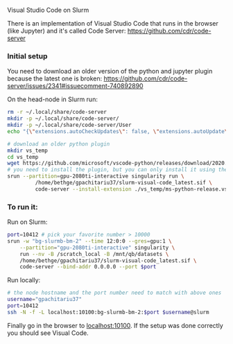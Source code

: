 Visual Studio Code on Slurm

There is an implementation of Visual Studio Code that runs in the browser (like Jupyter) and it's called Code Server:
https://github.com/cdr/code-server

### Initial setup 
You need to download an older version of the python and jupyter plugin because the latest one is broken:
https://github.com/cdr/code-server/issues/2341#issuecomment-740892890

On the head-node in Slurm run:
```sh
rm -r ~/.local/share/code-server
mkdir -p ~/.local/share/code-server/
mkdir -p ~/.local/share/code-server/User
echo "{\"extensions.autoCheckUpdates\": false, \"extensions.autoUpdate\": false}" > ~/.local/share/code-server/User/settings.json

# download an older python plugin
mkdir vs_temp
cd vs_temp
wget https://github.com/microsoft/vscode-python/releases/download/2020.10.332292344/ms-python-release.vsix
# you need to install the plugin, but you can only install it using the code-server container
srun --partition=gpu-2080ti-interactive singularity run \
         /home/bethge/gpachitariu37/slurm-visual-code_latest.sif \
         code-server --install-extension ./vs_temp/ms-python-release.vsix

```

### To run it:

Run on Slurm:
```sh
port=10412 # pick your favorite number > 10000
srun -w "bg-slurmb-bm-2" --time 12:0:0 --gres=gpu:1 \
    --partition="gpu-2080ti-interactive" singularity \
    run --nv -B /scratch_local -B /mnt/qb/datasets \
    /home/bethge/gpachitariu37/slurm-visual-code_latest.sif \
    code-server --bind-addr 0.0.0.0 --port $port
```

Run locally:
```sh
# the node hostname and the port number need to match with above ones
username="gpachitariu37"
port=10412
ssh -N -f -L localhost:10100:bg-slurmb-bm-2:$port $username@slurm
```

Finally go in the browser to [localhost:10100](localhost:10100). If the setup was done correctly you should see Visual Code.

